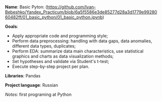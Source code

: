 **Name**: Basic Pyton: (https://github.com/Ivan-Bebeshko/Yandex_Practicum/blob/6a5f5586e3de85277d28a3d1779e9928060482ff/01_basic_python/01_basic_python.ipynb)

**Goals**:
  - Apply appropriate code and programming style;
  - Perform data preprocessing: handling with data gaps, data anomalies, different data types, duplicates;
  - Perform EDA: summarize data main characteristics, use statistical graphics and charts as data visualization methods;
  - Set hypotheses and validate via Student's t-test;
  - Execute step-by-step project per plan. 

**Libraries**: Pandas

**Project language**: Russian

*Notes*: first programing at Python
